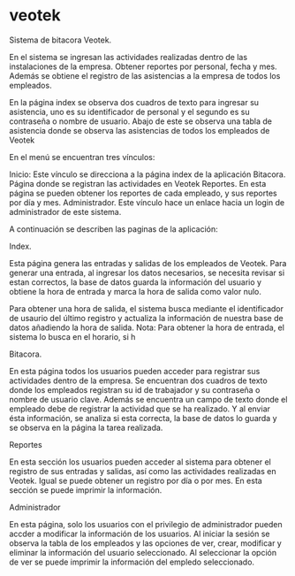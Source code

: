 # veotek

Sistema de bitacora Veotek.

En el sistema se ingresan las actividades realizadas dentro de las instalaciones de la empresa. Obtener reportes
por personal, fecha y mes. Además se obtiene el registro de las asistencias a la empresa de todos los empleados.

En la página index se observa dos cuadros de texto para ingresar su asistencia, uno es su identificador de personal y
el segundo es su contraseña o nombre de usuario. Abajo de este se observa una tabla de asistencia donde se observa
las asistencias de todos los empleados de Veotek

En el menú se encuentran tres vínculos:

Inicio: Este vínculo se direcciona a la página index de la aplicación
Bitacora. Página donde se registran las actividades en Veotek
Reportes. En esta página se pueden obtener los reportes de cada empleado, y sus reportes por día y mes.
Administrador. Este vínculo hace un enlace hacia un login de administrador de este sistema.


A continuación se describen las paginas de la aplicación:

Index.

Esta página genera las entradas y salidas de los empleados de Veotek. Para generar una entrada, al ingresar los datos
necesarios, se necesita revisar si estan correctos, la base de datos guarda la información del usuario y obtiene
la hora de entrada y marca la hora de salida como valor nulo.

Para obtener una hora de salida, el sistema busca mediante el identificador de usaurio del último registro y
actualiza la información de nuestra base de datos añadiendo la hora de salida.
Nota: Para obtener la hora de entrada, el sistema lo busca en el horario, si h

Bitacora.

En esta página todos los usuarios pueden acceder para registrar sus actividades dentro de la empresa. Se encuentran
dos cuadros de texto donde los empleados registran su id de trabajador y su contraseña o nombre de usuario clave.
Además se encuentra un campo de texto donde el empleado debe de registrar la actividad que se ha realizado. Y al enviar
ésta información, se analiza si esta correcta, la base de datos lo guarda y se observa en la página la tarea realizada.

Reportes

En esta sección los usuarios pueden acceder al sistema para obtener el registro de sus entradas y salidas, así como 
las actividades realizadas en Veotek. Igual se puede obtener un registro por día o por mes. En esta sección se puede
imprimir la información.

Administrador

En esta página, solo los usuarios con el privilegio de administrador pueden accder a modificar la información de
los usuarios. Al iniciar la sesión se observa la tabla de los empleados y las opciones de ver, crear, modificar y 
eliminar la información del usuario seleccionado. Al seleccionar la opción de ver se puede imprimir la información
del empledo seleccionado.




